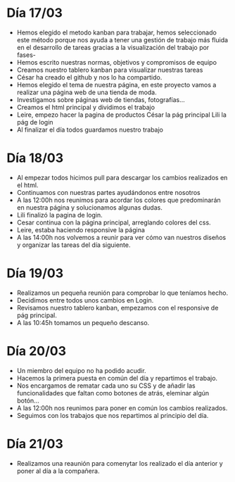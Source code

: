 # Día 17/03

- Hemos elegido el metodo kanban para trabajar, hemos seleccionado este método porque nos ayuda a tener una gestión de trabajo más fluida en el desarrollo de    tareas gracias a la visualización del trabajo por fases-
- Hemos escrito nuestras normas, objetivos y compromisos de equipo
- Creamos nuestro tablero kanban para visualizar nuestras tareas
- César ha creado el github y nos lo ha compartido.
- Hemos elegido el tema de nuestra página, en este proyecto vamos a realizar una página web de una tienda de moda.
- Investigamos sobre páginas web de tiendas, fotografías...
- Creamos el html principal y dividimos el trabajo
- Leire, empezo hacer la pagina de productos
  César la pág principal
  Lili la pág de login
- Al finalizar el día todos guardamos nuestro trabajo


# Día 18/03

- Al empezar todos hicimos pull para descargar los cambios realizados en el html.
- Continuamos con nuestras partes ayudándonos entre nosotros
- A las 12:00h nos reunimos para acordar los colores que predominarán en nuestra página y solucionamos algunas dudas.
- Lili finalizó la pagina de login.
- Cesar continua con la página principal, arreglando colores del css.
- Leire, estaba haciendo responsive la página
- A las 14:00h nos volvemos a reunir para ver cómo van nuestros diseños y organizar las tareas del día siguiente.


# Día 19/03

- Realizamos un pequeña reunión para comprobar lo que teníamos hecho.
- Decidimos entre todos unos cambios en Login.
- Revisamos nuestro tablero kanban, empezamos con el responsive de pág principal.
- A las 10:45h tomamos un pequeño descanso.

# Día 20/03

- Un miembro del equipo no ha podido acudir.
- Hacemos la primera puesta en común del día y repartimos el trabajo.
- Nos encargamos de rematar cada uno su CSS y de añadir las funcionalidades que faltan como botones de atrás, eleminar algún botón...
- A las 12:00h nos reunimos para poner en común los cambios realizados.
- Seguimos con los trabajos que nos repartimos al principio del día.

# Día 21/03

- Realizamos una reaunión para comenytar los realizado el día anterior y poner al día a la compañera.



